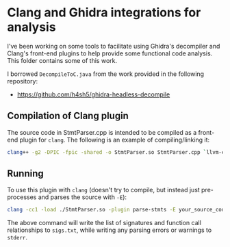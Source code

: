 # Clang and Ghidra integrations for analysis

I've been working on some tools to facilitate using Ghidra's decompiler and Clang's front-end plugins to
help provide some functional code analysis. This folder contains some of this work.

I borrowed `DecompileToC.java` from the work provided in the following repository:
* https://github.com/h4sh5/ghidra-headless-decompile

## Compilation of Clang plugin

The source code in StmtParser.cpp is intended to be compiled as a front-end plugin for `clang`. The following
is an example of compiling/linking it:

```bash
clang++ -g2 -DPIC -fpic -shared -o StmtParser.so StmtParser.cpp `llvm-config --cxxflags`
```

## Running

To use this plugin with `clang` (doesn't try to compile, but instead just pre-processes and parses the
source with `-E`):

```bash
clang -cc1 -load ./StmtParser.so -plugin parse-stmts -E your_source_code.c `llvm-config --cflags` > sigs.txt
```

The above command will write the list of signatures and function call relationships to `sigs.txt`, while
writing any parsing errors or warnings to `stderr`.
